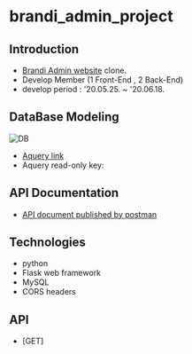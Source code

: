 # brandi_admin_project

## Introduction
- [Brandi Admin website](http://admin.brandi.co.kr/) clone.
- Develop Member (1 Front-End , 2 Back-End) 
- develop period : '20.05.25. ~ '20.06.18.

## DataBase Modeling
![DB]( )
- [Aquery link]( )
- Aquery read-only key: 

## API Documentation
- [API document published by postman](https://documenter.getpostman.com/view/10871460/SzzkawQn?version=latest)

## Technologies
- python
- Flask web framework
- MySQL
- CORS headers

## API
- [GET] 

